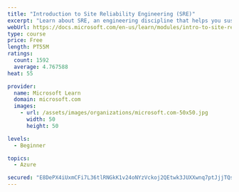 ```yaml
---
title: "Introduction to Site Reliability Engineering (SRE)"
excerpt: "Learn about SRE, an engineering discipline that helps you sustainably achieve the appropriate level of reliability in your systems, services, and products."
webUrl: https://docs.microsoft.com/en-us/learn/modules/intro-to-site-reliability-engineering/
type: course
price: Free
length: PT55M
ratings:
  count: 1592
  average: 4.767588
heat: 55

provider:
  name: Microsoft Learn
  domain: microsoft.com
  images:
    - url: /assets/images/organizations/microsoft.com-50x50.jpg
      width: 50
      height: 50

levels:
  - Beginner

topics:
  - Azure

secured: "E8DePX4iUxmCFi7L36tlRNGkK1v24oNYzVckoj2QEtwk3JUXXwnq7ptJjjTQs1IRDsphBS55Fc7wZCmo4WmhYRaGiV5iAEeJuc+xvjuLHOG5y6MD89dOa2SkLkgDTe2VCVTzJa6WO3Fi9dj5dzdYp3o8YKoDfy+PLE32mGuF2yFcbqHB/DEEx8cfiDAzrOnjgFiJUoNbF6h+k8dPQrSTt+Sjx61W10r6UgLDLoDPpOpKyfHVQMRpq0+qnjk0YwjwY2+dau0izxyCeGuYvB07Hd57m9VqHp5cytz3YMksg+POISYxxxrPDtZXI7Ai2fdGZeJcu90GwlEeTkXTaLulXNXpkM4T5GSQI7KH5VHGq8YVzIDTxbZKIav2yfLUH0BUBPpNE1ImeM08YPvwXYDVIYxdSgCM4QfLx82RkL7Ik38=;fAkr7diYWcx5B1AfHFnLBA=="
---
```


